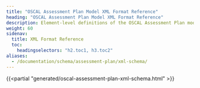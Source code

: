 ```yaml
---
title: "OSCAL Assessment Plan Model XML Format Reference"
heading: "OSCAL Assessment Plan Model XML Format Reference"
description: Element-level definitions of the OSCAL Assessment Plan model XML format.
weight: 60
sidenav:
  title: XML Format Reference
  toc:
    headingselectors: "h2.toc1, h3.toc2"
aliases:
  - /documentation/schema/assessment-plan/xml-schema/
---
```


{{<partial "generated/oscal-assessment-plan-xml-schema.html" >}}

